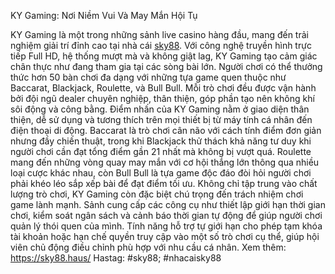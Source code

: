 KY Gaming: Nơi Niềm Vui Và May Mắn Hội Tụ

KY Gaming là một trong những sảnh live casino hàng đầu, mang đến trải nghiệm giải trí đỉnh cao tại nhà cái [sky88](https://sky88.haus/). Với công nghệ truyền hình trực tiếp Full HD, hệ thống mượt mà và không giật lag, KY Gaming tạo cảm giác chân thực như đang tham gia tại các sòng bài lớn. Người chơi có thể thưởng thức hơn 50 bàn chơi đa dạng với những tựa game quen thuộc như Baccarat, Blackjack, Roulette, và Bull Bull. Mỗi trò chơi đều được vận hành bởi đội ngũ dealer chuyên nghiệp, thân thiện, góp phần tạo nên không khí sôi động và công bằng.
Điểm nhấn của KY Gaming nằm ở giao diện thân thiện, dễ sử dụng và tương thích trên mọi thiết bị từ máy tính cá nhân đến điện thoại di động. Baccarat là trò chơi cân não với cách tính điểm đơn giản nhưng đầy chiến thuật, trong khi Blackjack thử thách khả năng tư duy khi người chơi cần đạt tổng điểm gần 21 nhất mà không bị vượt quá. Roulette mang đến những vòng quay may mắn với cơ hội thắng lớn thông qua nhiều loại cược khác nhau, còn Bull Bull là tựa game độc đáo đòi hỏi người chơi phải khéo léo sắp xếp bài để đạt điểm tối ưu.
Không chỉ tập trung vào chất lượng trò chơi, KY Gaming còn đặc biệt chú trọng đến trách nhiệm chơi game lành mạnh. Sảnh cung cấp các công cụ như thiết lập giới hạn thời gian chơi, kiểm soát ngân sách và cảnh báo thời gian tự động để giúp người chơi quản lý thói quen của mình. Tính năng hỗ trợ tự giới hạn cho phép tạm khóa tài khoản hoặc hạn chế quyền truy cập vào một số trò chơi cụ thể, giúp hội viên chủ động điều chỉnh phù hợp với nhu cầu cá nhân.
Xem thêm: https://sky88.haus/
Hastag: #sky88; #nhacaisky88
